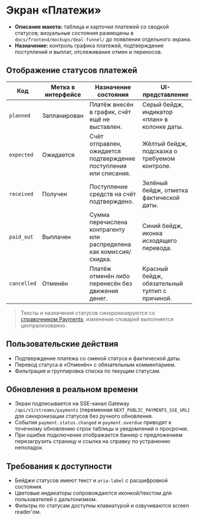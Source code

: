 # Экран «Платежи»

- **Описание макета:** таблица и карточки платежей со сводкой статусов; визуальные состояния размещены в `docs/frontend/mockups/deal-funnel/` до появления отдельного экрана.
- **Назначение:** контроль графика платежей, подтверждение поступлений и выплат, отслеживание отмен и переносов.

## Отображение статусов платежей

| Код | Метка в интерфейсе | Назначение состояния | UI-представление |
| --- | --- | --- | --- |
| `planned` | Запланирован | Платёж внесён в график, счёт ещё не выставлен. | Серый бейдж, индикатор «план» в колонке даты. |
| `expected` | Ожидается | Счёт отправлен, ожидается подтверждение поступления или списания. | Жёлтый бейдж, подсказка о требуемом контроле. |
| `received` | Получен | Поступление средств на счёт подтверждено. | Зелёный бейдж, отметка фактической даты. |
| `paid_out` | Выплачен | Сумма перечислена контрагенту или распределена как комиссия/скидка. | Синий бейдж, иконка исходящего перевода. |
| `cancelled` | Отменён | Платёж отменён либо перенесён без движения денег. | Красный бейдж, обязательный тултип с причиной. |

> Тексты и назначения статусов синхронизируются со [справочником Payments](../data-model.md#справочник-статусов-платежей); изменение словарей выполняется централизованно.

## Пользовательские действия
- Подтверждение платежа со сменой статуса и фактической даты.
- Перевод статуса в «Отменён» с обязательным комментарием.
- Фильтрация и группировка списка по текущим статусам.

## Обновления в реальном времени
- Экран подписывается на SSE-канал Gateway `/api/v1/streams/payments` (переменная `NEXT_PUBLIC_PAYMENTS_SSE_URL`) для синхронизации статусов без ручного обновления.
- События `payment.status.changed` и `payment.overdue` приводят к точечному обновлению строк таблицы и уведомлений о просрочке.
- При ошибке подключения отображается баннер с предложением перезагрузить страницу и ссылка на справку по устранению неполадок.

## Требования к доступности
- Бейджи статусов имеют текст и `aria-label` с расшифровкой состояния.
- Цветовые индикаторы сопровождаются иконкой/текстом для пользователей с дальтонизмом.
- Фильтры по статусам доступны клавиатурой и озвучиваются screen reader'ом.
